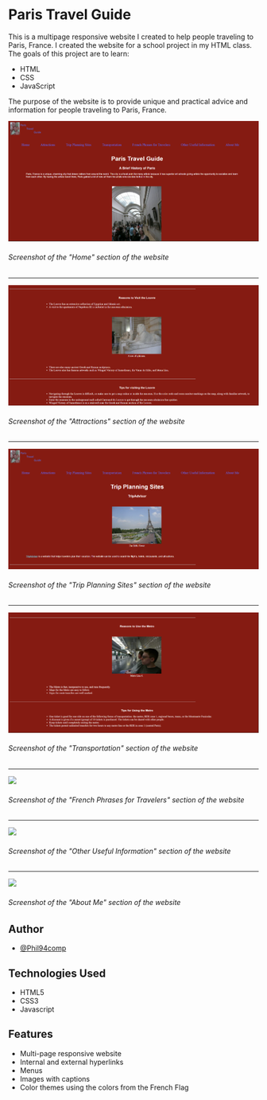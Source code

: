 # Paris Travel Guide

This is a multipage responsive website I created to help people traveling to Paris, France. I created the website for a school project in my HTML class. The goals of this project are to learn:

* HTML
* CSS
* JavaScript

The purpose of the website is to provide unique and practical advice and information for people traveling to Paris, France.

![](paristravelguide/img/home_page_screenshot.png)

###### Screenshot of the "Home" section of the website
---

![](paristravelguide/img/attractions_page_screenshot.png)

###### Screenshot of the "Attractions" section of the website
---

![](paristravelguide/img/trip_planning_sites_page_screenshot.png)

###### Screenshot of the "Trip Planning Sites" section of the website
---

![](paristravelguide/img/transportation_page_screenshot.png)

###### Screenshot of the "Transportation" section of the website
---

![](https://github.com/Phil94comp/ParisTravelGuideWebsite/blob/main/paristravelguide/img/french_phrases_for_travelers_screenshot.png?raw=true)

###### Screenshot of the "French Phrases for Travelers" section of the website
---

![](https://github.com/Phil94comp/ParisTravelGuideWebsite/blob/main/paristravelguide/img/other_useful_information_screenshot.png?raw=true)

###### Screenshot of the "Other Useful Information" section of the website
---

![](https://github.com/Phil94comp/ParisTravelGuideWebsite/blob/main/paristravelguide/img/about_me_screenshot.png?raw=true)

###### Screenshot of the "About Me" section of the website

## Author

- [@Phil94comp](https://www.github.com/Phil94comp)

## Technologies Used

* HTML5
* CSS3
* Javascript

## Features

* Multi-page responsive website
* Internal and external hyperlinks
* Menus
* Images with captions
* Color themes using the colors from the French Flag
